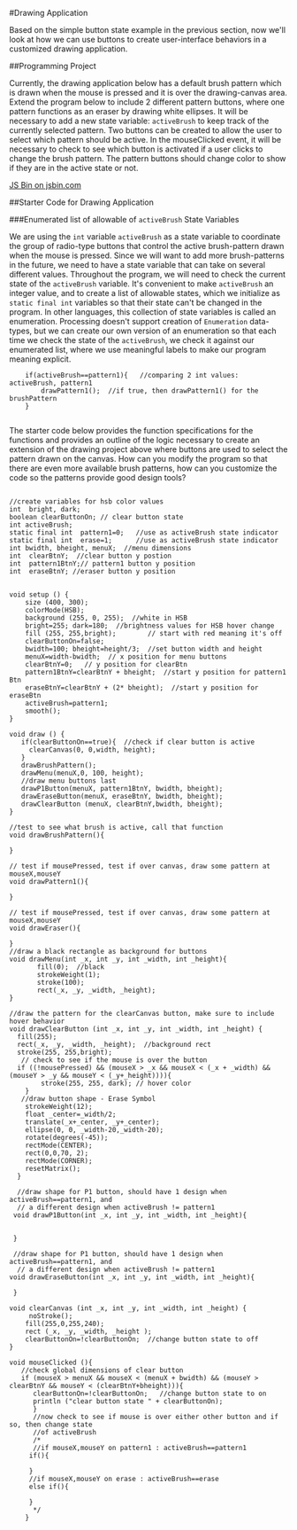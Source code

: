 #Drawing Application

Based on the simple button state example in the previous section, now we'll look at how we can use buttons to create user-interface behaviors in a customized drawing application.

##Programming Project

Currently, the drawing application below has a default brush pattern which is drawn when the mouse is pressed and it is over the drawing-canvas area.  Extend the program below to include 2 different pattern buttons, where one pattern functions as an eraser by drawing white ellipses.   It will be necessary to add a new state variable: ``activeBrush`` to keep track of the currently selected pattern. Two buttons can be created to allow the user to select which pattern should be active.  In the mouseClicked event, it will be necessary to check to see which button is activated if a user clicks to change the brush pattern. The pattern buttons should change color to show if they are in the active state or not. 


<a class="jsbin-embed" href="http://jsbin.com/vuqoyu/edit?js,output">JS Bin on jsbin.com</a><script src="http://static.jsbin.com/js/embed.min.js?3.34.3"></script>


##Starter Code for Drawing Application

###Enumerated list of allowable of `activeBrush`  State Variables

We are using  the `int` variable `activeBrush` as a state variable to coordinate the group of radio-type buttons that control the active brush-pattern drawn when the mouse is pressed.  Since we will want to add more brush-patterns in the future, we need to have a state variable that can take on several different values.  Throughout the program, we will need to check the current state of the `activeBrush` variable. It's convenient to make `activeBrush` an integer value, and to create a list of allowable states, which we initialize as ``static final int`` variables so that their state can't be changed in the program.  In other languages, this collection of state variables is called an enumeration.  Processing doesn't support creation of `Enumeration` data-types, but we can create our own version of an enumeration so that each time we check the state of the `activeBrush`, we check it against our enumerated list, where we use meaningful labels to make our program meaning explicit.

```//example
    if(activeBrush==pattern1){   //comparing 2 int values: activeBrush, pattern1
        drawPattern1();  //if true, then drawPattern1() for the brushPattern
    }
    
```
The starter code below provides the function specifications for the functions and provides an outline of the logic necessary to create an extension of the drawing project above where buttons are used to select the pattern drawn on the canvas.  How can you modify the program so that there are even more available brush patterns, how can you customize the code so the patterns provide good design tools?

```

//create variables for hsb color values
int  bright, dark;
boolean clearButtonOn; // clear button state
int activeBrush; 
static final int  pattern1=0;   //use as activeBrush state indicator
static final int  erase=1;      //use as activeBrush state indicator
int bwidth, bheight, menuX;  //menu dimensions
int  clearBtnY;  //clear button y postion
int  pattern1BtnY;// pattern1 button y position
int  eraseBtnY; //eraser button y position


void setup () {
    size (400, 300);
    colorMode(HSB);
    background (255, 0, 255);  //white in HSB
    bright=255; dark=180;  //brightness values for HSB hover change
    fill (255, 255,bright);        // start with red meaning it's off
    clearButtonOn=false;
    bwidth=100; bheight=height/3;  //set button width and height
    menuX=width-bwidth;  // x position for menu buttons
    clearBtnY=0;   // y position for clearBtn
    pattern1BtnY=clearBtnY + bheight;  //start y position for pattern1 Btn
    eraseBtnY=clearBtnY + (2* bheight);  //start y position for eraseBtn
    activeBrush=pattern1;
    smooth();
}

void draw () {
   if(clearButtonOn==true){  //check if clear button is active
     clearCanvas(0, 0,width, height);
   }
   drawBrushPattern();
   drawMenu(menuX,0, 100, height);
   //draw menu buttons last
   drawP1Button(menuX, pattern1BtnY, bwidth, bheight);
   drawEraseButton(menuX, eraseBtnY, bwidth, bheight);
   drawClearButton (menuX, clearBtnY,bwidth, bheight);   
}

//test to see what brush is active, call that function
void drawBrushPattern(){
   
}

// test if mousePressed, test if over canvas, draw some pattern at mouseX,mouseY
void drawPattern1(){
   
}

// test if mousePressed, test if over canvas, draw some pattern at mouseX,mouseY
void drawEraser(){
  
}
//draw a black rectangle as background for buttons
void drawMenu(int _x, int _y, int _width, int _height){
       fill(0);  //black
       strokeWeight(1);
       stroke(100);
       rect(_x, _y, _width, _height);
}

//draw the pattern for the clearCanvas button, make sure to include hover behavior
void drawClearButton (int _x, int _y, int _width, int _height) {
  fill(255);
  rect(_x, _y, _width, _height);  //background rect
  stroke(255, 255,bright);
   // check to see if the mouse is over the button
  if ((!mousePressed) && (mouseX > _x && mouseX < (_x + _width) && (mouseY > _y && mouseY < (_y+_height)))){
        stroke(255, 255, dark); // hover color
    }
   //draw button shape - Erase Symbol
    strokeWeight(12);
    float _center=_width/2;
    translate(_x+_center, _y+_center);
    ellipse(0, 0, _width-20,_width-20);
    rotate(degrees(-45));
    rectMode(CENTER);
    rect(0,0,70, 2);
    rectMode(CORNER);
    resetMatrix();
  }
 
  //draw shape for P1 button, should have 1 design when activeBrush==pattern1, and 
  // a different design when activeBrush != pattern1
 void drawP1Button(int _x, int _y, int _width, int _height){
  
  
 }
 
 //draw shape for P1 button, should have 1 design when activeBrush==pattern1, and 
  // a different design when activeBrush != pattern1
void drawEraseButton(int _x, int _y, int _width, int _height){
 
 }

void clearCanvas (int _x, int _y, int _width, int _height) {
     noStroke();
    fill(255,0,255,240);  
    rect (_x, _y, _width, _height );
    clearButtonOn=!clearButtonOn;  //change button state to off   
}

void mouseClicked (){
   //check global dimensions of clear button 
   if (mouseX > menuX && mouseX < (menuX + bwidth) && (mouseY > clearBtnY && mouseY < (clearBtnY+bheight))){
      clearButtonOn=!clearButtonOn;   //change button state to on
      println ("clear button state " + clearButtonOn);
      } 
      //now check to see if mouse is over either other button and if so, then change state 
      //of activeBrush
      /*
      //if mouseX,mouseY on pattern1 : activeBrush==pattern1
     if(){
       
     }
     //if mouseX,mouseY on erase : activeBrush==erase
     else if(){
       
     }
      */
    }
   ```